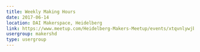 ```yaml
---
title: Weekly Making Hours
date: 2017-06-14
location: DAI Makerspace, Heidelberg
link: https://www.meetup.com/Heidelberg-Makers-Meetup/events/xtqvnlywjbsb/
usergroup: makershd
type: usergroup
---
```

